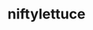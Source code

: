 ---
codehost: https://github.com/https://github.com/niftylettuce
logohandle: niftylettuce
sort: niftylettuce
title: niftylettuce
twitter: https://x.com/niftylettuce
website: https://niftylettuce.com/
---